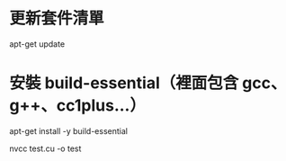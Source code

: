 # 更新套件清單
apt-get update

# 安裝 build-essential（裡面包含 gcc、g++、cc1plus...）
apt-get install -y build-essential

nvcc test.cu -o test
